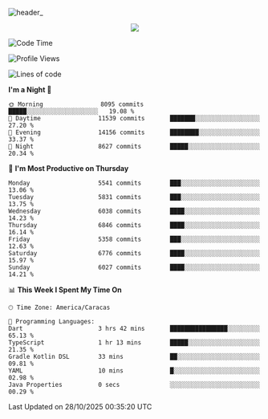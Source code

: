 ![header_](https://github.com/user-attachments/assets/4010d822-ccdc-4198-b608-18c773338d18)


<p align="center">
  <a href="http://www.github.com/thevacs">
    <img src="https://github-readme-streak-stats.herokuapp.com/?user=thevacs&stroke=ffffff&background=1c1917&ring=0891b2&fire=0891b2&currStreakNum=ffffff&currStreakLabel=0891b2&sideNums=ffffff&sideLabels=ffffff&dates=ffffff&hide_border=true" />
  </a>
</p>

<!--START_SECTION:waka-->
![Code Time](http://img.shields.io/badge/Code%20Time-3%2C703%20hrs%2016%20mins-blue)

![Profile Views](http://img.shields.io/badge/Profile%20Views-0-blue)

![Lines of code](https://img.shields.io/badge/From%20Hello%20World%20I%27ve%20Written-9.9%20million%20lines%20of%20code-blue)

**I'm a Night 🦉** 

```text
🌞 Morning                8095 commits        █████░░░░░░░░░░░░░░░░░░░░   19.08 % 
🌆 Daytime                11539 commits       ███████░░░░░░░░░░░░░░░░░░   27.20 % 
🌃 Evening                14156 commits       ████████░░░░░░░░░░░░░░░░░   33.37 % 
🌙 Night                  8627 commits        █████░░░░░░░░░░░░░░░░░░░░   20.34 % 
```
📅 **I'm Most Productive on Thursday** 

```text
Monday                   5541 commits        ███░░░░░░░░░░░░░░░░░░░░░░   13.06 % 
Tuesday                  5831 commits        ███░░░░░░░░░░░░░░░░░░░░░░   13.75 % 
Wednesday                6038 commits        ████░░░░░░░░░░░░░░░░░░░░░   14.23 % 
Thursday                 6846 commits        ████░░░░░░░░░░░░░░░░░░░░░   16.14 % 
Friday                   5358 commits        ███░░░░░░░░░░░░░░░░░░░░░░   12.63 % 
Saturday                 6776 commits        ████░░░░░░░░░░░░░░░░░░░░░   15.97 % 
Sunday                   6027 commits        ████░░░░░░░░░░░░░░░░░░░░░   14.21 % 
```


📊 **This Week I Spent My Time On** 

```text
🕑︎ Time Zone: America/Caracas

💬 Programming Languages: 
Dart                     3 hrs 42 mins       ████████████████░░░░░░░░░   65.13 % 
TypeScript               1 hr 13 mins        █████░░░░░░░░░░░░░░░░░░░░   21.35 % 
Gradle Kotlin DSL        33 mins             ██░░░░░░░░░░░░░░░░░░░░░░░   09.81 % 
YAML                     10 mins             █░░░░░░░░░░░░░░░░░░░░░░░░   02.98 % 
Java Properties          0 secs              ░░░░░░░░░░░░░░░░░░░░░░░░░   00.29 % 
```


 Last Updated on 28/10/2025 00:35:20 UTC
<!--END_SECTION:waka-->

